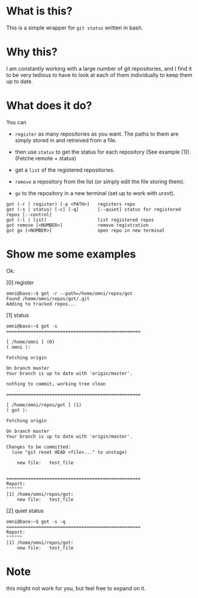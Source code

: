# What is this?

This is a simple wrapper for `git status` written in bash.

# Why this?

I am constantly working with a large number of git repositories, and I find it to be very tedious to have to look at
each of them individually to keep them up to date.

# What does it do?

You can

- `register` as many repositories as you want. The paths to them are simply stored in and retreived from a file.

- then use `status` to get the status for each repository (See example [1]). (Fetche remote + status)

- get a `list` of the registered repositories.

- `remove` a repository from the list (or simply edit the file storing them).

- `go` to the repository in a new terminal (set up to work with urxvt).

```
got (-r | register) [-p <PATH>]   registers repo
got (-s | status) [-c] [-q]       [--quiet] status for registered repos [--control]
got (-l | list)                   list registered repos
got remove [<NUMBER>]             remove registration
got go [<NUMBER>]                 open repo in new terminal
```

# Show me some examples

Ok:

[0] register 
```
omni@base:~$ got -r --path=/home/omni/repos/got
Found /home/omni/repos/got/.git
Adding to tracked repos...
```

[1] status
```
omni@base:~$ got -s
==================================================

[ /home/omni ] (0)
( omni ):

Fetching origin

On branch master
Your branch is up to date with 'origin/master'.

nothing to commit, working tree clean

==================================================

[ /home/omni/repos/got ] (1)
( got ):

Fetching origin

On branch master
Your branch is up to date with 'origin/master'.

Changes to be committed:
  (use "git reset HEAD <file>..." to unstage)

	new file:   test_file


==================================================
Report:
""""""
[1] /home/omni/repos/got:
    new file:   test_file

```

[2] quiet status
```
omni@base:~$ got -s -q
==================================================
Report:
""""""
[1] /home/omni/repos/got:
    new file:   test_file

```

# Note

this might not work for you, but feel free to expand on it.
